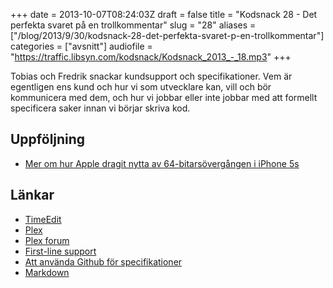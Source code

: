+++
date = 2013-10-07T08:24:03Z
draft = false
title = "Kodsnack 28 - Det perfekta svaret på en trollkommentar"
slug = "28"
aliases = ["/blog/2013/9/30/kodsnack-28-det-perfekta-svaret-p-en-trollkommentar"]
categories = ["avsnitt"]
audiofile = "https://traffic.libsyn.com/kodsnack/Kodsnack_2013_-_18.mp3"
+++

Tobias och Fredrik snackar kundsupport och specifikationer. Vem är egentligen ens kund och hur vi som utvecklare kan, vill och bör kommunicera med dem, och hur vi jobbar eller inte jobbar med att formellt specificera saker innan vi börjar skriva kod.

## Uppföljning ##

* [Mer om hur Apple dragit nytta av 64-bitarsövergången i iPhone 5s](http://mikeash.com/pyblog/friday-qa-2013-09-27-arm64-and-you.html)

## Länkar ##

* [TimeEdit](http://www.timeedit.se)
* [Plex](http://plexapp.com)
* [Plex forum](http://forums.plexapp.com)
* [First-line support](http://en.wikipedia.org/wiki/Technical_support#Tier.2FLevel_1_.28T1.2FL1.29)
* [Att använda Github för specifikationer](http://tobie.github.io/specs-on-github/)
* [Markdown](http://daringfireball.net/projects/markdown/)

